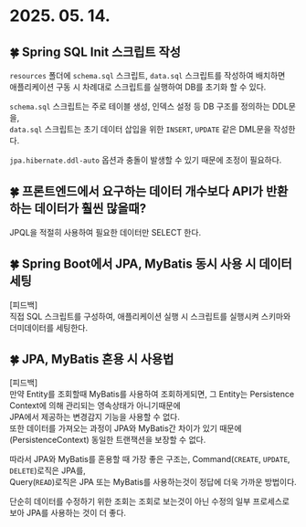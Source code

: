 # 2025. 05. 14.

## 🍀 Spring SQL Init 스크립트 작성
`resources` 폴더에 `schema.sql` 스크립트, `data.sql` 스크립트를 작성하여 배치하면  
애플리케이션 구동 시 차례대로 스크립트를 실행하여 DB를 초기화 할 수 있다.

`schema.sql` 스크립트는 주로 테이블 생성, 인덱스 설정 등 DB 구조를 정의하는 DDL문을,  
`data.sql` 스크립트는 초기 데이터 삽입을 위한 `INSERT`, `UPDATE` 같은 DML문을 작성한다.

`jpa.hibernate.ddl-auto` 옵션과 충돌이 발생할 수 있기 때문에 조정이 필요하다.

## 🍀 프론트엔드에서 요구하는 데이터 개수보다 API가 반환하는 데이터가 훨씬 많을때?
JPQL을 적절히 사용하여 필요한 데이터만 SELECT 한다.

## 🍀 Spring Boot에서 JPA, MyBatis 동시 사용 시 데이터 세팅
[피드백]  
직접 SQL 스크립트를 구성하여, 애플리케이션 실행 시 스크립트를 실행시켜 스키마와 더미데이터를 세팅한다.

## 🍀 JPA, MyBatis 혼용 시 사용법
[피드백]  
만약 Entity를 조회할때 MyBatis를 사용하여 조회하게되면, 그 Entity는 Persistence Context에 의해 관리되는 영속상태가 아니기때문에  
JPA에서 제공하는 변경감지 기능을 사용할 수 없다.  
또한 데이터를 가져오는 과정이 JPA와 MyBatis간 차이가 있기 때문에(PersistenceContext) 동일한 트랜잭션을 보장할 수 없다.

따라서 JPA와 MyBatis를 혼용할 때 가장 좋은 구조는, Command(`CREATE`, `UPDATE`, `DELETE`)로직은 JPA를,  
Query(`READ`)로직은 JPA 또는 MyBatis를 사용하는것이 정답에 더욱 가까운 방법이다.

단순히 데이터를 수정하기 위한 조회는 조회로 보는것이 아닌 수정의 일부 프로세스로 보아 JPA를 사용하는 것이 더 좋다.